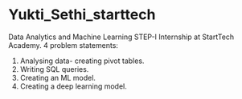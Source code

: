 # Yukti_Sethi_starttech
Data Analytics and Machine Learning STEP-I Internship at StartTech Academy. 4 problem statements:
1. Analysing data-  creating pivot tables.
2. Writing SQL queries.
3. Creating an ML model.
4. Creating a deep learning model.
